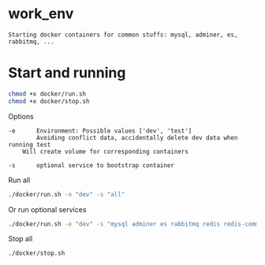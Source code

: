 # work_env
`
Starting docker containers for common stuffs: mysql, adminer, es, rabbitmq, ...
`

# Start and running
```bash
chmod +x docker/run.sh
chmod +x docker/stop.sh
```
Options
```
-e  	Environment: Possible values ['dev', 'test']
    	Avoiding conflict data, accidentally delete dev data when running test
	Will create volume for corresponding containers

-s  	optional service to bootstrap container
```
Run all
```bash
./docker/run.sh -e "dev" -s "all"
```
Or run optional services
```bash
./docker/run.sh -e "dev" -s "mysql adminer es rabbitmq redis redis-commander"
```

Stop all
```bash
./docker/stop.sh
```
